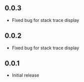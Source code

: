 ## 0.0.3

- Fixed bug for stack trace display

## 0.0.2

- Fixed bug for stack trace display

## 0.0.1

- Initial release
